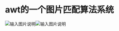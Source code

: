 # awt的一个图片匹配算法系统
![输入图片说明](https://images.gitee.com/uploads/images/2020/1213/174940_b18393f8_1206528.png "屏幕截图.png")![输入图片说明](https://images.gitee.com/uploads/images/2020/1213/174943_525e0cfb_1206528.png "屏幕截图.png")
